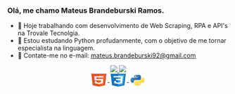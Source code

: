 ### Olá, me chamo Mateus Brandeburski Ramos.


- 🔭 Hoje trabalhando com desenvolvimento de Web Scraping, RPA e API's na Trovale Tecnolgia.
- 🌱 Estou estudando Python profudanmente, com o objetivo de me tornar especialista na linguagem.
- 💬 Contate-me no e-mail: mateus.brandeburski92@gmail.com  



<div align='center'>
  <a href='https://github.com/MateusBrandeburski'>
  <img  height="200em" src='https://github-readme-stats.vercel.app/api?username=MateusBrandeburski&show_icons=true&theme=transparent'/>
  <img  height="200em" src="https://github-readme-stats.vercel.app/api/top-langs/?username=MateusBrandeburski&layout=compact&langs_count=7&theme=transparent"/>
  </div>
<div align='center'>
   <img align="center" alt="Rafa-HTML" height="30" width="40" src="https://raw.githubusercontent.com/devicons/devicon/master/icons/html5/html5-original.svg">
  <img align="center" alt="Rafa-CSS" height="30" width="40" src="https://raw.githubusercontent.com/devicons/devicon/master/icons/css3/css3-original.svg">
  <img align="center" alt="Rafa-Python" height="30" width="40" src="https://raw.githubusercontent.com/devicons/devicon/master/icons/python/python-original.svg">
  </div>
